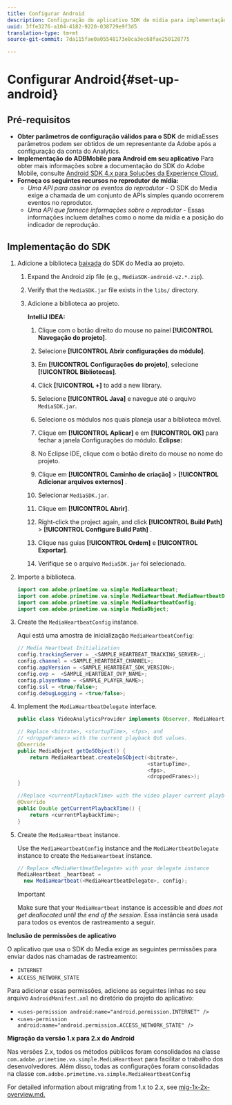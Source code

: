 ```yaml
---
title: Configurar Android
description: Configuração do aplicativo SDK de mídia para implementação no Android.
uuid: 3ffe3276-a104-4182-9220-038729e9f3d5
translation-type: tm+mt
source-git-commit: 7da115fae0a05548173e8ca3ec68fae250128775

---
```



# Configurar Android{#set-up-android}

## Pré-requisitos

* **Obter parâmetros de configuração válidos para o SDK** de mídiaEsses parâmetros podem ser obtidos de um representante da Adobe após a configuração da conta do Analytics.
* **Implementação do ADBMobile para Android em seu aplicativo** Para obter mais informações sobre a documentação do SDK do Adobe Mobile, consulte [Android SDK 4.x para Soluções da Experience Cloud.](https://marketing.adobe.com/resources/help/en_US/mobile/android/)
* **Forneça os seguintes recursos no reprodutor de mídia:**
   * *Uma API para assinar os eventos do reprodutor* - O SDK do Media exige a chamada de um conjunto de APIs simples quando ocorrerem eventos no reprodutor.
   * *Uma API que fornece informações sobre o reprodutor* - Essas informações incluem detalhes como o nome da mídia e a posição do indicador de reprodução.

## Implementação do SDK

1. Adicione a biblioteca [baixada](/help/sdk-implement/download-sdks.md#download-2x-sdks) do SDK do Media ao projeto.

   1. Expand the Android zip file (e.g., `MediaSDK-android-v2.*.zip`).
   1. Verify that the `MediaSDK.jar` file exists in the `libs/` directory.

   1. Adicione a biblioteca ao projeto.

      **IntelliJ IDEA:**

      1. Clique com o botão direito do mouse no painel **[!UICONTROL Navegação do projeto]**.
      1. Selecione **[!UICONTROL Abrir configurações do módulo]**.
      1. Em **[!UICONTROL Configurações do projeto]**, selecione **[!UICONTROL Bibliotecas]**.

      1. Click **[!UICONTROL +]** to add a new library.
      1. Selecione **[!UICONTROL Java]** e navegue até o arquivo `MediaSDK.jar`.

      1. Selecione os módulos nos quais planeja usar a biblioteca móvel.
      1. Clique em **[!UICONTROL Aplicar]** e em **[!UICONTROL OK]** para fechar a janela Configurações do módulo.
      **Eclipse:**

      1. No Eclipse IDE, clique com o botão direito do mouse no nome do projeto.
      1. Clique em **[!UICONTROL Caminho de criação]** &gt; **[!UICONTROL Adicionar arquivos externos]** .
      1. Selecionar `MediaSDK.jar`.
      1. Clique em **[!UICONTROL Abrir]**.
      1. Right-click the project again, and click  **[!UICONTROL Build Path]** &gt; **[!UICONTROL Configure Build Path]** .
      1. Clique nas guias **[!UICONTROL Ordem]** e **[!UICONTROL Exportar]**.

      1. Verifique se o arquivo `MediaSDK.jar` foi selecionado.


1. Importe a biblioteca.

   ```java
   import com.adobe.primetime.va.simple.MediaHeartbeat; 
   import com.adobe.primetime.va.simple.MediaHeartbeat.MediaHeartbeatDelegate; 
   import com.adobe.primetime.va.simple.MediaHeartbeatConfig; 
   import com.adobe.primetime.va.simple.MediaObject; 
   ```

1. Create the `MediaHeartbeatConfig` instance.

   Aqui está uma amostra de inicialização `MediaHeartbeatConfig`:

   ```java
   // Media Heartbeat Initialization 
   config.trackingServer = _<SAMPLE_HEARTBEAT_TRACKING_SERVER>_; 
   config.channel = <SAMPLE_HEARTBEAT_CHANNEL>; 
   config.appVersion = <SAMPLE_HEARTBEAT_SDK_VERSION>; 
   config.ovp =  <SAMPLE_HEARTBEAT_OVP_NAME>; 
   config.playerName = <SAMPLE_PLAYER_NAME>; 
   config.ssl = <true/false>; 
   config.debugLogging = <true/false>; 
   ```

1. Implement the `MediaHeartbeatDelegate` interface.

   ```java
   public class VideoAnalyticsProvider implements Observer, MediaHeartbeatDelegate{}
   ```

   ```java
   // Replace <bitrate>, <startupTime>, <fps>, and  
   // <droppeFrames> with the current playback QoS values.  
   @Override 
   public MediaObject getQoSObject() { 
       return MediaHeartbeat.createQoSObject(<bitrate>,  
                                             <startupTime>,  
                                             <fps>,  
                                             <droppedFrames>); 
   } 
   
   //Replace <currentPlaybackTime> with the video player current playback time 
   @Override 
   public Double getCurrentPlaybackTime() { 
       return <currentPlaybackTime>; 
   }
   ```

1. Create the `MediaHeartbeat` instance.

   Use the `MediaHeartbeatConfig` instance and the `MediaHertbeatDelegate` instance to create the `MediaHeartbeat` instance.

   ```java
   // Replace <MediaHertbeatDelegate> with your delegate instance 
   MediaHeartbeat _heartbeat =  
     new MediaHeartbeat(<MediaHeartbeatDelegate>, config);
   ```

   >[!IMPORTANT]
   >
   >Make sure that your `MediaHeartbeat` instance is accessible and *does not get deallocated until the end of the session*. Essa instância será usada para todos os eventos de rastreamento a seguir.

**Inclusão de permissões de aplicativo**

O aplicativo que usa o SDK do Media exige as seguintes permissões para enviar dados nas chamadas de rastreamento:

* `INTERNET`
* `ACCESS_NETWORK_STATE`

Para adicionar essas permissões, adicione as seguintes linhas no seu arquivo `AndroidManifest.xml` no diretório do projeto do aplicativo:

* `<uses-permission android:name="android.permission.INTERNET" />`
* `<uses-permission android:name="android.permission.ACCESS_NETWORK_STATE" />`

**Migração da versão 1.x para 2.x do Android**

Nas versões 2.x, todos os métodos públicos foram consolidados na classe `com.adobe.primetime.va.simple.MediaHeartbeat` para facilitar o trabalho dos desenvolvedores. Além disso, todas as configurações foram consolidadas na classe `com.adobe.primetime.va.simple.MediaHeartbeatConfig`

For detailed information about migrating from 1.x to 2.x, see [mig-1x-2x-overview.md.](/help/sdk-implement/va-1x-to-2x/mig-1x-2x-overview.md)
